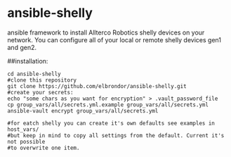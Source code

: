 # ansible-shelly
ansible framework to install Allterco Robotics shelly devices on your network.
You can configure all of your local or remote shelly devices gen1 and gen2.

##installation:
 ```
 cd ansible-shelly
 #clone this repository
 git clone https://github.com/elbrondor/ansible-shelly.git
 #create your secrets:
 echo "some chars as you want for encryption" > .vault_password_file
 cp group_vars/all/secrets.yml.example group_vars/all/secrets.yml
 ansible-vault encrypt group_vars/all/secrets.yml
 
 #for eatch shelly you can create it's own defaults see examples in host_vars/
 #but keep in mind to copy all settings from the default. Current it's not possible
 #to overwrite one item.
 ```
